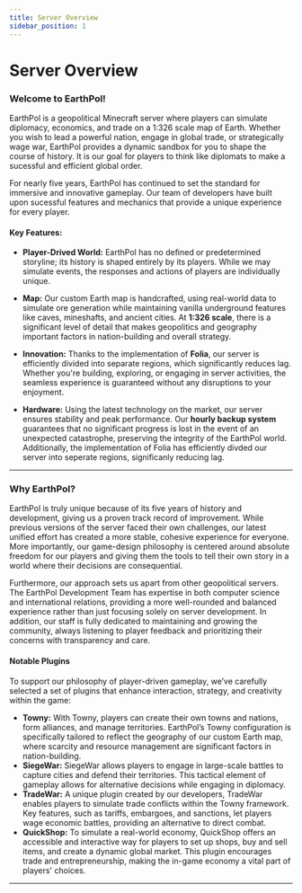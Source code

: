 ```yaml
---
title: Server Overview
sidebar_position: 1
---
```


# Server Overview

### Welcome to EarthPol!

EarthPol is a geopolitical Minecraft server where players can simulate diplomacy, economics, and trade on a 1:326 scale map of Earth. Whether you wish to lead a powerful nation, engage in global trade, or strategically wage war, EarthPol provides a dynamic sandbox for you to shape the course of history. It is our goal for players to think like diplomats to make a sucessful and efficient global order.

For nearly five years, EarthPol has continued to set the standard for immersive and innovative gameplay. Our team of developers have built upon sucessful features and mechanics that provide a unique experience for every player.

#### Key Features:

* **Player-Drived World:** EarthPol has no defined or predetermined storyline; its history is shaped entirely by its players. While we may simulate events, the responses and actions of players are individually unique.

* **Map:** Our custom Earth map is handcrafted, using real-world data to simulate ore generation while maintaining vanilla underground features like caves, mineshafts, and ancient cities. At **1:326 scale**, there is a significant level of detail that makes geopolitics and geography important factors in nation-building and overall strategy. 
* **Innovation:** Thanks to the implementation of **Folia**, our server is efficiently divided into separate regions, which significantly reduces lag. Whether you're building, exploring, or engaging in server activities, the seamless experience is guaranteed without any disruptions to your enjoyment.

* **Hardware:** Using the latest technology on the market, our server ensures stability and peak performance. Our **hourly backup system** guarantees that no significant progress is lost in the event of an unexpected catastrophe, preserving the integrity of the EarthPol world. Additionally, the implementation of Folia has efficiently divded our server into seperate regions, significanly reducing lag.

---

### Why EarthPol?

EarthPol is truly unique because of its five years of history and development, giving us a proven track record of improvement. While previous versions of the server faced their own challenges, our latest unified effort has created a more stable, cohesive experience for everyone. More importantly, our game-design philosophy is centered around absolute freedom for our players and giving them the tools to tell their own story in a world where their decisions are consequential.

Furthermore, our approach sets us apart from other geopolitical servers. The EarthPol Development Team has expertise in both computer science and international relations, providing a more well-rounded and balanced experience rather than just focusing solely on server development. In addition, our staff is fully dedicated to maintaining and growing the community, always listening to player feedback and prioritizing their concerns with transparency and care.

#### Notable Plugins

To support our philosophy of player-driven gameplay, we’ve carefully selected a set of plugins that enhance interaction, strategy, and creativity within the game:

* **Towny:** With Towny, players can create their own towns and nations, form alliances, and manage territories. EarthPol’s Towny configuration is specifically tailored to reflect the geography of our custom Earth map, where scarcity and resource management are significant factors in nation-building.
* **SiegeWar:** SiegeWar allows players to engage in large-scale battles to capture cities and defend their territories. This tactical element of gameplay allows for alternative decisions while engaging in diplomacy.
* **TradeWar:** A unique plugin created by our developers, TradeWar enables players to simulate trade conflicts within the Towny framework. Key features, such as tariffs, embargoes, and sanctions, let players wage economic battles, providing an alternative to direct combat.
* **QuickShop:** To simulate a real-world economy, QuickShop offers an accessible and interactive way for players to set up shops, buy and sell items, and create a dynamic global market. This plugin encourages trade and entrepreneurship, making the in-game economy a vital part of players' choices.

---